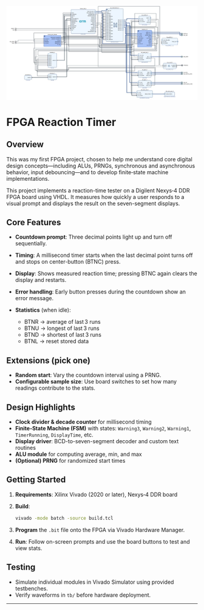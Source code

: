 ![Board Schematic](./Schematic.png)

# FPGA Reaction Timer

## Overview

This was my first FPGA project, chosen to help me understand core digital design concepts—including ALUs, PRNGs, synchronous and asynchronous behavior, input debouncing—and to develop finite‑state machine implementations.

This project implements a reaction-time tester on a Digilent Nexys‑4 DDR FPGA board using VHDL. It measures how quickly a user responds to a visual prompt and displays the result on the seven-segment displays.

## Core Features

* **Countdown prompt**: Three decimal points light up and turn off sequentially.
* **Timing**: A millisecond timer starts when the last decimal point turns off and stops on center-button (BTNC) press.
* **Display**: Shows measured reaction time; pressing BTNC again clears the display and restarts.
* **Error handling**: Early button presses during the countdown show an error message.
* **Statistics** (when idle):

  * BTNR → average of last 3 runs
  * BTNU → longest of last 3 runs
  * BTND → shortest of last 3 runs
  * BTNL → reset stored data

## Extensions (pick one)

* **Random start**: Vary the countdown interval using a PRNG.
* **Configurable sample size**: Use board switches to set how many readings contribute to the stats.

## Design Highlights

* **Clock divider & decade counter** for millisecond timing
* **Finite-State Machine (FSM)** with states: `Warning3`, `Warning2`, `Warning1`, `TimerRunning`, `DisplayTime`, etc.
* **Display driver**: BCD-to-seven-segment decoder and custom text routines
* **ALU module** for computing average, min, and max
* **(Optional) PRNG** for randomized start times

## Getting Started

1. **Requirements**: Xilinx Vivado (2020 or later), Nexys‑4 DDR board
2. **Build**:

   ```bash
   vivado -mode batch -source build.tcl
   ```
3. **Program** the `.bit` file onto the FPGA via Vivado Hardware Manager.
4. **Run**: Follow on-screen prompts and use the board buttons to test and view stats.

## Testing

* Simulate individual modules in Vivado Simulator using provided testbenches.
* Verify waveforms in `tb/` before hardware deployment.

---
